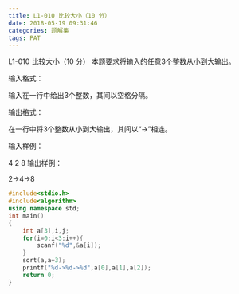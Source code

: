 ```yaml
---
title: L1-010 比较大小（10 分）
date: 2018-05-19 09:31:46
categories: 题解集
tags: PAT
---
```

L1-010 比较大小（10 分）
本题要求将输入的任意3个整数从小到大输出。

输入格式：

输入在一行中给出3个整数，其间以空格分隔。

输出格式：

在一行中将3个整数从小到大输出，其间以“->”相连。

输入样例：

4 2 8
输出样例：

2->4->8

```cpp
#include<stdio.h>
#include<algorithm>
using namespace std;
int main()
{
    int a[3],i,j;
    for(i=0;i<3;i++){
        scanf("%d",&a[i]);
    }
    sort(a,a+3);
    printf("%d->%d->%d",a[0],a[1],a[2]);
    return 0;
}

```
